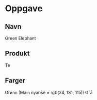 # Oppgave
## Navn
Green Elephant

## Produkt
Te

## Farger 
Grønn (Main nyanse  = rgb(34, 181, 115))
Grå
